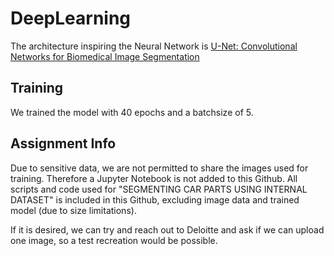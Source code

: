 # DeepLearning

The architecture inspiring the Neural Network is [U-Net: Convolutional Networks for Biomedical Image Segmentation
](https://lmb.informatik.uni-freiburg.de/people/ronneber/u-net/)


## Training
We trained the model with 40 epochs and a batchsize of 5.


## Assignment Info
Due to sensitive data, we are not permitted to share the images used for training. Therefore a Jupyter Notebook is not added to this Github.
All scripts and code used for "SEGMENTING CAR PARTS USING INTERNAL DATASET" is included in this Github, excluding image data and trained model (due to size limitations).

If it is desired, we can try and reach out to Deloitte and ask if we can upload one image, so a test recreation would be possible.

